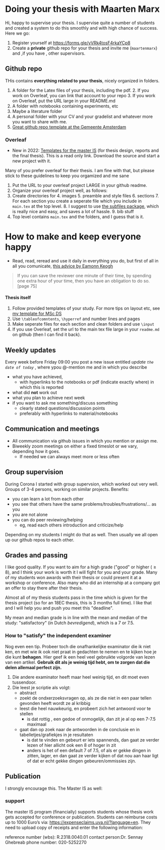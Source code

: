 # Doing your thesis with Maarten Marx

Hi, happy to supervise your thesis. I supervise quite a number of students and created a system to do this smoothly and with high chance of success. Here we go:

1. Register yourself at <https://forms.gle/yVRk4tosF4rkaYCp8>
2. Create a **private** github repo for your thesis and invite me (`maartenmarx`) and ,if you have , other supervisors.

## Github repo

THis contains **everything related to your thesis**, nicely organized in folders.


1. A folder for the Latex files of your thesis, including the pdf.
    2. If you work on Overleaf, you can link that account to your repo
    3. If you work on Overleaf, put the URL large in your README.md
3. A folder with notebooks containing experiments, etc
4. Maybe a literature folder
5. A personal folder with your CV and your gradelist and whatever more you want to share with me.  
6.  [Great github repo template at the Gemeente Amsterdam](https://github.com/Amsterdam-Internships/InternshipAmsterdamGeneral)


### Overleaf

* New in 2022: [Templates for the master IS](https://www.overleaf.com/read/bctyrsjktnrx) (for thesis design, reports and the final thesis). This is a read only link. Download the source and start a new project with it.


Many of you prefer overleaf for their thesis. I am fine with that, but please stick to these guidelines to keep you orgamized and me sane

1. Put the URL to your overleaf project LARGE in your github readme.
2. Organize your overleaf project well, as follows:
3. Create directories for 
    4. images
    5. preamble and style files
    6. sections
        7. For each section you create a seperate file which you include in `main.tex` at the top level.
        8. I suggest to use [the subfiles package](https://www.overleaf.com/learn/latex/Multi-file_LaTeX_projects), which is really nice and easy, and saves a lot of hassle.
    9. bib stuff
8. Top level contains `main.tex`  and the folders, and I guess that is it.


# How to make and keep everyone happy 
* Read, read, reread and use it daily in everything you do, but first of all in all you comunicate, [this advice by Eamonn Keogh ](https://www.cs.ucr.edu/~eamonn/public/SDM_How_to_do_Research_Keogh.pdf)

> If you can save the reviewer one minute of their time, by spending one extra hour of your time, then you have an obligation to do so. [page 75]



#### Thesis itself

1. Follow provided templates of your study. For more tips on layout etc, see [my template for MSc DS](https://github.com/maartenmarx/ThesisTemplate/tree/master/ThesisTemplate)
2. Use `\tableofcomntents`, `\hyperref` and number lines and pages
3. Make seperate files for each section and clean folders and use `\input`
4. If you use Overleaf, set the url to the main tex file large in your `readme.md` on github (then I can find it back).





## Weekly updates

Every week before Friday 09:00 you post a new issue entitled *update `the date of today`* , where ypou @-mention me and in which you describe 

* what you have achieved,
    *   with hyperlinks to the notebooks or pdf (indicate exactly where) in which this is reported
*   what did **not** work out
*   what you plan to achieve next week
*   if you want to ask me something/discuss something
    *   clearly stated questions/discussion points
    *   preferably with hyperlinks to material/notebooks

## Communication and meetings

* All communication via github issues in which you mention or assign me.
* Biweekly zoom meetings on either a fixed timeslot or we vary, depending how it goes. 
    * If needed we can always meet more or less often

## Group supervision

During Corona I started with group supervsion, which worked out very well. Groups of 3-4 persons, working on similar projects. Benefits:

* you can learn a lot from each other
* you see that others have the same problems/troubles/frustrations/... as you
* you are not alone
* you can do peer reviewing/helping
    *   eg, read each others introduction and criticize/help

Depending on my students I might do that as well. Then usually we all open up our github repos to each other.    

## Grades and passing

I like good quality. If you want to aim for a high grade ("good" or higher ($\geq 8$), and I think your work is worth it I will fight for you and your grade. Many of my students won awards with their thesis or could present it at a workshop or conference. Also many who did an internship at a company got an offer to stay there after their thesis.

Almost all of my thesis students pass in the time which is given for the thesis project (so for an 18EC thesis, this is 3 months full time). I like that and I will help you and push you meet this "deadline".

My mean and median grade is in line with the mean and median of the study: "satisfactory" (in Dutch *bevredigend*), which is a 7 or 7.5. 


### How to "satisfy" the independent examiner


Nog even een tip. Probeer toch die onafhankelijke examinator die ik niet ken, en met wie ik ook niet praat in gedachten te nemen en te kijken hoe je die kunt **behagen**. Hier geef ik een heel veel gebruikte volgorde van lezen van een artikel. **Gebruik dit als je weinig tijd hebt, om te zorgen dat die delen allemaal perfect zijn.** 

1. Die andere examinator heeft maar heel weinig tijd, en dit moet even tussendoor.
2. Die leest je scriptie als volgt:
   * abstract
   * zoekt de ondxerzoeksvragen op, als ze die niet in een paar tellen gevonden heeft wordt ze al kribbig
   * leest die heel nauwkeurig, en probeert zich het antwoord voor te stellen
      * is dat rottig , een gedoe of onmogelijk, dan zit je al op een 7-7.5 maximaal
   * gaat dan op zoek naar de antwoorden in de conclusie en in tabelletjes/grafiekjes in je resultaten
      * is dat te vinden en gebeurt er iets spannends, dan gaat ze verder lezen of hier allicht ook een 8 of hoger in zit
      * anders is het of een default 7 of 7.5, of als er gekke dingen in zitten, lager, en dan gaat ze verder kijken of dat nou aan haar ligt of dat er echt gekke dingen gebeuren/ommissies zijn.

      
## Publication

I strongly encourage this.
The Master IS as well: 

### support
The master IS program (financially) supports students whose thesis work gets accepted for conference or publication. Students can reimburse costs up to 1000 Euro’s via: <https://expenseclaims.uva.nl/?language=en>. They need to  upload copy of receipts and enter the following information: 
 
reference number (wbs): R.2318.0040.01
contact person:Dr. Sennay Ghebreab
phone number: 020-5252270
